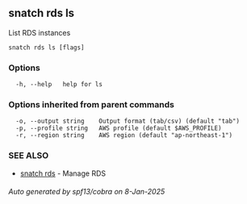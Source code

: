 ## snatch rds ls

List RDS instances

```
snatch rds ls [flags]
```

### Options

```
  -h, --help   help for ls
```

### Options inherited from parent commands

```
  -o, --output string    Output format (tab/csv) (default "tab")
  -p, --profile string   AWS profile (default $AWS_PROFILE)
  -r, --region string    AWS region (default "ap-northeast-1")
```

### SEE ALSO

* [snatch rds](snatch_rds.md)	 - Manage RDS

###### Auto generated by spf13/cobra on 8-Jan-2025

